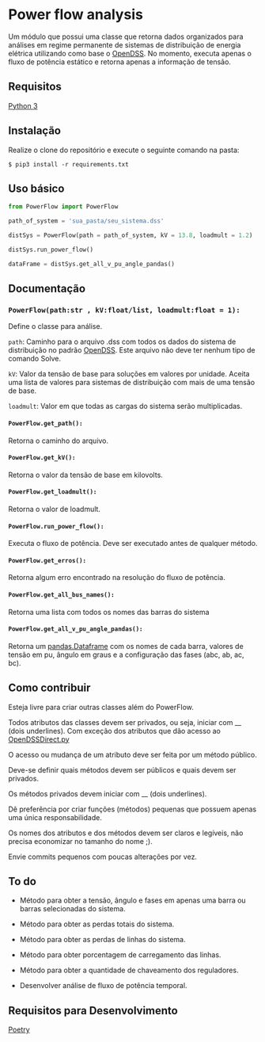 # Power flow analysis

Um módulo que possui uma classe que retorna dados organizados para análises em regime permanente de sistemas de distribuição de energia elétrica utilizando como base o [OpenDSS](https://www.epri.com/#/pages/sa/opendss?lang=en).
No momento, executa apenas o fluxo de potência estático e retorna apenas a informação de tensão.

## Requisitos

[Python 3](https://www.python.org/)


## Instalação

Realize o clone do repositório e execute o seguinte comando na pasta:

    $ pip3 install -r requirements.txt

## Uso básico

```python
from PowerFlow import PowerFlow

path_of_system = 'sua_pasta/seu_sistema.dss'

distSys = PowerFlow(path = path_of_system, kV = 13.8, loadmult = 1.2)

distSys.run_power_flow()

dataFrame = distSys.get_all_v_pu_angle_pandas()
```

## Documentação

### ```PowerFlow(path:str , kV:float/list, loadmult:float = 1):```
Define o classe para análise.

  ```path```: Caminho para o arquivo .dss com todos os dados do sistema de distribuição no padrão [OpenDSS](https://www.epri.com/#/pages/sa/opendss?lang=en).
  Este arquivo não deve ter nenhum tipo de comando Solve.
  
  ```kV```: Valor da tensão de base para soluções em valores por unidade. Aceita uma lista de valores para sistemas de distribuição com mais de uma tensão de base.
  
  ```loadmult```: Valor em que todas as cargas do sistema serão multiplicadas. 
    
#### ```PowerFlow.get_path():```
Retorna o caminho do arquivo.
    
#### ```PowerFlow.get_kV():```
Retorna o valor da tensão de base em kilovolts.
    
#### ```PowerFlow.get_loadmult():```
Retorna  o valor de loadmult.

#### ```PowerFlow.run_power_flow():```
Executa o fluxo de potência. Deve ser executado antes de qualquer método.

#### ```PowerFlow.get_erros():```
Retorna algum erro encontrado na resolução do fluxo de potência.

#### ```PowerFlow.get_all_bus_names():```
Retorna uma lista com todos os nomes das barras do sistema

#### ```PowerFlow.get_all_v_pu_angle_pandas():```
Retorna um [pandas.Dataframe](https://pandas.pydata.org/pandas-docs/stable/reference/api/pandas.DataFrame.html) com os nomes de cada barra, 
valores de tensão em pu, ângulo em graus e a configuração das fases (abc, ab, ac, bc).


## Como contribuir

Esteja livre para criar outras classes além do PowerFlow.

Todos atributos das classes devem ser privados, ou seja, iniciar com __ (dois underlines). Com exceção dos atributos que dão acesso ao [OpenDSSDirect.py](https://github.com/dss-extensions/OpenDSSDirect.py)

O acesso ou mudança de um atributo deve ser feita por um método público.

Deve-se definir quais métodos devem ser públicos e quais devem ser privados.

Os métodos privados devem iniciar com __ (dois underlines).

Dê preferência por criar funções (métodos) pequenas que possuem apenas uma única responsabilidade.

Os nomes dos atributos e dos métodos devem ser claros e legíveis, não precisa economizar no tamanho do nome ;).

Envie commits pequenos com poucas alterações por vez.

## To do

- Método para obter a tensão, ângulo e fases em apenas uma barra ou barras selecionadas do sistema. 

- Método para obter as perdas totais do sistema.

- Método para obter as perdas de linhas do sistema.

- Método para obter porcentagem de carregamento das linhas.

- Método para obter a quantidade de chaveamento dos reguladores.

- Desenvolver análise de fluxo de potência temporal.

## Requisitos para Desenvolvimento


[Poetry](https://python-poetry.org/)
